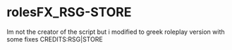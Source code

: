 # rolesFX_RSG-STORE
Im not the creator of the script but i modified to greek roleplay version with some fixes 
CREDITS:RSG|STORE
